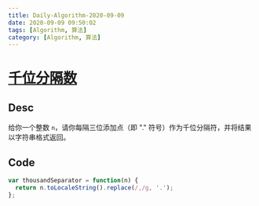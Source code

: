 ```yaml
---
title: Daily-Algorithm-2020-09-09
date: 2020-09-09 09:50:02
tags: [Algorithm, 算法]
category: [Algorithm, 算法]
---
```


#  [千位分隔数](https://leetcode-cn.com/problems/thousand-separator/)

## Desc

给你一个整数 `n`，请你每隔三位添加点（即 "." 符号）作为千位分隔符，并将结果以字符串格式返回。



## Code

```js
var thousandSeparator = function(n) {
  return n.toLocaleString().replace(/,/g, '.');
};
```


